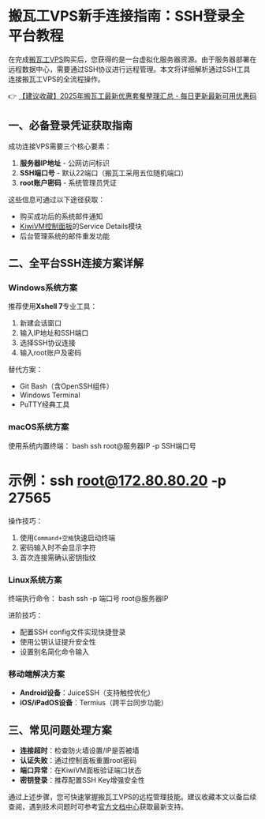 # 搬瓦工VPS新手连接指南：SSH登录全平台教程

在完成[搬瓦工VPS](https://bit.ly/banwagon)购买后，您获得的是一台虚拟化服务器资源。由于服务器部署在远程数据中心，需要通过SSH协议进行远程管理。本文将详细解析通过SSH工具连接搬瓦工VPS的全流程操作。

👉 [【建议收藏】2025年搬瓦工最新优惠套餐整理汇总 - 每日更新最新可用优惠码](https://bit.ly/banwagon)

## 一、必备登录凭证获取指南
成功连接VPS需要三个核心要素：
1. **服务器IP地址** - 公网访问标识
2. **SSH端口号** - 默认22端口（搬瓦工采用五位随机端口）
3. **root账户密码** - 系统管理员凭证

这些信息可通过以下途径获取：
- 购买成功后的系统邮件通知
- [KiwiVM控制面板](https://bit.ly/banwagon)的Service Details模块
- 后台管理系统的邮件重发功能

## 二、全平台SSH连接方案详解

### Windows系统方案
推荐使用**Xshell 7**专业工具：
1. 新建会话窗口
2. 输入IP地址和SSH端口
3. 选择SSH协议连接
4. 输入root账户及密码

替代方案：
- Git Bash（含OpenSSH组件）
- Windows Terminal
- PuTTY经典工具

### macOS系统方案
使用系统内置终端：
bash
ssh root@服务器IP -p SSH端口号
# 示例：ssh root@172.80.80.20 -p 27565

操作技巧：
1. 使用`Command+空格`快速启动终端
2. 密码输入时不会显示字符
3. 首次连接需确认密钥指纹

### Linux系统方案
终端执行命令：
bash
ssh -p 端口号 root@服务器IP

进阶技巧：
- 配置SSH config文件实现快捷登录
- 使用公钥认证提升安全性
- 设置别名简化命令输入

### 移动端解决方案
- **Android设备**：JuiceSSH（支持触控优化）
- **iOS/iPadOS设备**：Termius（跨平台同步功能）

## 三、常见问题处理方案
- **连接超时**：检查防火墙设置/IP是否被墙
- **认证失败**：通过控制面板重置root密码
- **端口异常**：在KiwiVM面板验证端口状态
- **密钥登录**：推荐配置SSH Key增强安全性

通过上述步骤，您可快速掌握搬瓦工VPS的远程管理技能。建议收藏本文以备后续查阅，遇到技术问题时可参考[官方文档中心](https://bit.ly/banwagon)获取最新支持。